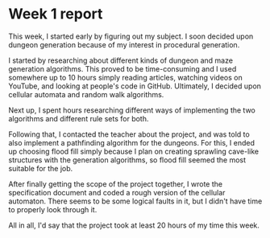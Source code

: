 # Week 1 report

This week, I started early by figuring out my subject. I soon decided upon dungeon generation because of my interest in procedural generation.

I started by researching about different kinds of dungeon and maze generation algorithms. This proved to be time-consuming and I used somewhere up to 10 hours simply reading articles, watching videos on YouTube, and looking at people's code in GitHub. Ultimately, I decided upon cellular automata and random walk algorithms.

Next up, I spent hours researching different ways of implementing the two algorithms and different rule sets for both.

Following that, I contacted the teacher about the project, and was told to also implement a pathfinding algorithm for the dungeons. For this, I ended up choosing flood fill simply because I plan on creating sprawling cave-like structures with the generation algorithms, so flood fill seemed the most suitable for the job.

After finally getting the scope of the project together, I wrote the specification document and coded a rough version of the cellular automaton. There seems to be some logical faults in it, but I didn't have time to properly look through it.

All in all, I'd say that the project took at least 20 hours of my time this week.